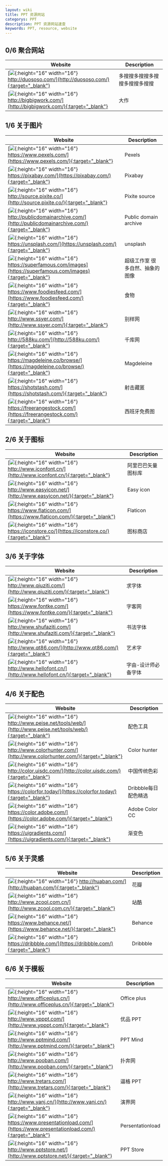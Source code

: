 ```yaml
---
layout: wiki
title: PPT 资源网站
categorys: PPT
description: PPT 资源网站速查
keywords: PPT, resource, website
---
```


<!--
1. 固定图片大小
![](imgurl favicon.ico){:height="16" width="16"}
2. 让网页跳转到新窗口
[![](imgurl){:height="16" width="16"} weburl](weburl){:target="_blank"}
3. 获取favicon.ico
dnspod：http://statics.dnspod.cn/proxy_favicon/_/favicon?domain=url网址【特别推荐】
google：http://www.google.com/s2/favicons?domain=域名
部分网站(3个)两个网址都搞不定，用 https://www.google.com/favicon.ico 占位
google网址部分，没有翻墙无法正常查看


| Website | Description | 
| --- | --- |
| [![](imgurl favicon.ico){:height="16" width="16"} weburl](weburl){:target="_blank"} | miaosumiaoshumiaoshu |
-->



## 0/6 聚合网站

| Website | Description | 
| --- | --- |
| [![](http://duososo.com/favicon.ico){:height="16" width="16"} http://duososo.com/](http://duososo.com/){:target="_blank"} | 多搜搜多搜搜多搜搜多搜搜多搜搜 |
| [![](http://bigbigwork.com/favicon.ico){:height="16" width="16"} http://bigbigwork.com/](http://bigbigwork.com/){:target="_blank"} | 大作 |

## 1/6 关于图片

| Website | Description | 
| --- | --- |
| [![](https://www.pexels.com/favicon.ico){:height="16" width="16"} https://www.pexels.com/](https://www.pexels.com/){:target="_blank"} | Pexels |
| [![](https://pixabay.com/favicon.ico){:height="16" width="16"} https://pixabay.com/](https://pixabay.com/){:target="_blank"} | Pixabay |
| [![](http://source.pixite.co/favicon.ico){:height="16" width="16"} http://source.pixite.co/](http://source.pixite.co/){:target="_blank"} | Pixite source |
| [![](https://www.google.com/s2/favicons?domain=publicdomainarchive.com){:height="16" width="16"} http://publicdomainarchive.com/](http://publicdomainarchive.com/){:target="_blank"} | Public domain archive |
| [![](https://unsplash.com/favicon.ico){:height="16" width="16"} https://unsplash.com/](https://unsplash.com/){:target="_blank"} | unsplash |
| [![](https://superfamous.com/favicon.ico){:height="16" width="16"} https://superfamous.com/images](https://superfamous.com/images){:target="_blank"} | 超级工作室 很多自然、抽象的图像 |
| [![](https://www.google.com/s2/favicons?domain=foodiesfeed.com){:height="16" width="16"} https://www.foodiesfeed.com/](https://www.foodiesfeed.com/){:target="_blank"} | 食物 |
| [![](http://www.ssyer.com/favicon.ico){:height="16" width="16"} http://www.ssyer.com/](http://www.ssyer.com/){:target="_blank"} | 别样网 |
| [![](http://588ku.com/favicon.ico){:height="16" width="16"} http://588ku.com/](http://588ku.com/){:target="_blank"} | 千库网 |
| [![](https://magdeleine.co/favicon.ico){:height="16" width="16"} https://magdeleine.co/browse/](https://magdeleine.co/browse/){:target="_blank"} | Magdeleine |
| [![](https://www.google.com/s2/favicons?domain=shotstash.com){:height="16" width="16"} https://shotstash.com/](https://shotstash.com/){:target="_blank"} | 射击藏匿 |
| [![](https://freerangestock.com/favicon.ico){:height="16" width="16"} https://freerangestock.com/](https://freerangestock.com/){:target="_blank"} | 西班牙免费图 |

## 2/6 关于图标

| Website | Description | 
| --- | --- |
| [![](http://www.iconfont.cn/favicon.ico){:height="16" width="16"} http://www.iconfont.cn/](http://www.iconfont.cn/){:target="_blank"} | 阿里巴巴矢量图标库 |
| [![](http://www.easyicon.net/favicon.ico){:height="16" width="16"} http://www.easyicon.net/](http://www.easyicon.net/){:target="_blank"} | Easy icon |
| [![](https://www.flaticon.com/favicon.ico){:height="16" width="16"} https://www.flaticon.com/](https://www.flaticon.com/){:target="_blank"} | Flaticon |
| [![](https://iconstore.co/favicon.ico){:height="16" width="16"} https://iconstore.co/](https://iconstore.co/){:target="_blank"} | 图标商店 |

## 3/6 关于字体

| Website | Description | 
| --- | --- |
| [![](https://www.google.com/s2/favicons?domain=www.qiuziti.com){:height="16" width="16"} http://www.qiuziti.com/](http://www.qiuziti.com/){:target="_blank"} | 求字体 |
| [![](https://www.fontke.com/favicon.ico){:height="16" width="16"} https://www.fontke.com/](https://www.fontke.com/){:target="_blank"} | 字客网 |
| [![](https://www.google.com/favicon.ico){:height="16" width="16"} http://www.shufaziti.com/](http://www.shufaziti.com/){:target="_blank"} | 书法字体 |
| [![](http://www.qt86.com/favicon.ico){:height="16" width="16"} http://www.qt86.com/](http://www.qt86.com/){:target="_blank"} | 艺术字 |
| [![](http://www.hellofont.cn/favicon.ico){:height="16" width="16"} http://www.hellofont.cn/](http://www.hellofont.cn/){:target="_blank"} | 字由-设计师必备字体 |

## 4/6 关于配色

| Website | Description | 
| --- | --- |
| [![](http://www.peise.net/favicon.ico){:height="16" width="16"} http://www.peise.net/tools/web/](http://www.peise.net/tools/web/){:target="_blank"} | 配色工具 |
| [![](http://www.colorhunter.com/favicon.ico){:height="16" width="16"} http://www.colorhunter.com/](http://www.colorhunter.com/){:target="_blank"} | Color hunter |
| [![](http://color.uisdc.com/favicon.ico){:height="16" width="16"} http://color.uisdc.com/](http://color.uisdc.com/){:target="_blank"} | 中国传统色彩 |
| [![](https://www.google.com/favicon.ico){:height="16" width="16"} https://colorfor.today/](https://colorfor.today/){:target="_blank"} | Dribbble每日配色精选 |
| [![](https://color.adobe.com/favicon.ico){:height="16" width="16"} https://color.adobe.com/](https://color.adobe.com/){:target="_blank"} | Adobe Color CC |
| [![](https://www.google.com/s2/favicons?domain=uigradients.com){:height="16" width="16"} https://uigradients.com/](https://uigradients.com/){:target="_blank"} | 渐变色 |

## 5/6 关于灵感

| Website | Description | 
| --- | --- |
| [![](http://huaban.com/favicon.ico){:height="16" width="16"} http://huaban.com/](http://huaban.com/){:target="_blank"} | 花瓣 |
| [![](http://www.zcool.com.cn/favicon.ico){:height="16" width="16"} http://www.zcool.com.cn/](http://www.zcool.com.cn/){:target="_blank"} | 站酷 |
| [![](https://www.behance.net/favicon.ico){:height="16" width="16"} https://www.behance.net/](https://www.behance.net/){:target="_blank"} | Behance |
| [![](https://www.google.com/s2/favicons?domain=dribbble.com){:height="16" width="16"} https://dribbble.com/](https://dribbble.com/){:target="_blank"} | Dribbble |

## 6/6 关于模板

| Website | Description | 
| --- | --- |
| [![](http://www.officeplus.cn/favicon.ico){:height="16" width="16"} http://www.officeplus.cn/](http://www.officeplus.cn/){:target="_blank"} | Office plus |
| [![](http://www.ypppt.com/favicon.ico){:height="16" width="16"} http://www.ypppt.com/](http://www.ypppt.com/){:target="_blank"} | 优品 PPT |
| [![](https://www.google.com/favicon.ico){:height="16" width="16"} http://www.pptmind.com/](http://www.pptmind.com/){:target="_blank"} | PPT Mind |
| [![](http://www.pooban.com/favicon.ico){:height="16" width="16"} http://www.pooban.com/](http://www.pooban.com/){:target="_blank"} | 扑奔网 |
| [![](https://www.google.com/s2/favicons?domain=www.tretars.com){:height="16" width="16"} http://www.tretars.com/](http://www.tretars.com/){:target="_blank"} | 逼格 PPT |
| [![](http://www.yanj.cn/favicon.ico){:height="16" width="16"} http://www.yanj.cn/](http://www.yanj.cn/){:target="_blank"} | 演界网 |
| [![](https://www.presentationload.com/favicon.ico){:height="16" width="16"} https://www.presentationload.com/](https://www.presentationload.com/){:target="_blank"} | Persentationload |
| [![](http://www.pptstore.net/favicon.ico){:height="16" width="16"} http://www.pptstore.net/](http://www.pptstore.net/){:target="_blank"} | PPT Store |

